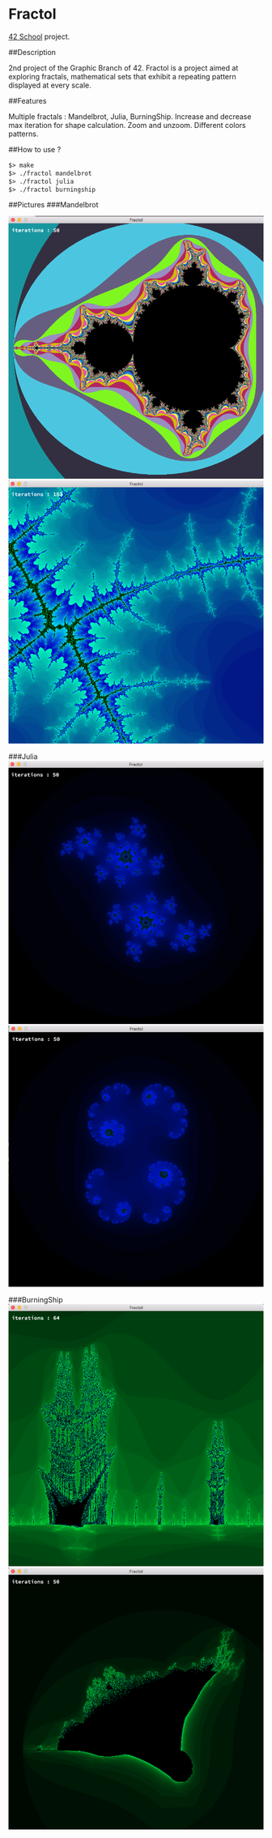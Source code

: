 # Fractol
[42 School](https://www.42.fr/) project.

##Description

2nd project of the Graphic Branch of 42.
Fractol is a project aimed at exploring fractals, mathematical sets that exhibit a repeating pattern displayed at every scale.

##Features

Multiple fractals : Mandelbrot, Julia, BurningShip.
Increase and decrease max iteration for shape calculation.
Zoom and unzoom.
Different colors patterns.

##How to use ?

```
$> make
$> ./fractol mandelbrot
$> ./fractol julia
$> ./fractol burningship
```

##Pictures
###Mandelbrot

![alt tag](https://raw.githubusercontent.com/GlThibault/pics/master/fractol_mandelbrot.png)
![alt tag](https://raw.githubusercontent.com/GlThibault/pics/master/fractol_mandelbrot2.png)

###Julia
![alt tag](https://raw.githubusercontent.com/GlThibault/pics/master/fractol_julia.png)
![alt tag](https://raw.githubusercontent.com/GlThibault/pics/master/fractol_julia2.png)

###BurningShip
![alt tag](https://raw.githubusercontent.com/GlThibault/pics/master/fractol_burningship.png)
![alt tag](https://raw.githubusercontent.com/GlThibault/pics/master/fractol_burningship2.png)
